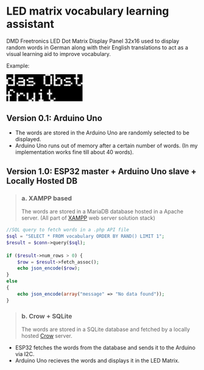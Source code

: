 # LED matrix vocabulary learning assistant
DMD Freetronics LED Dot Matrix Display Panel 32x16 used to display random words in German along with their English translations to act as a visual learning aid to improve vocabulary.

Example:

<img src="sample_pxlart.png" alt="drawing" width="200"/>

## Version 0.1: Arduino Uno
- The words are stored in the Arduino Uno are randomly selected to be displayed.
- Arduino Uno runs out of memory after a certain number of words. (In my implementation works fine till about 40 words).

## Version 1.0: ESP32 master + Arduino Uno slave + Locally Hosted DB
> ### a. XAMPP based
> The words are stored in a MariaDB database hosted in a Apache server. (All part of [XAMPP](https://www.apachefriends.org/) web server solution stack)


```php
//SQL query to fetch words in a .php API file
$sql = "SELECT * FROM vocabulary ORDER BY RAND() LIMIT 1";
$result = $conn->query($sql);

if ($result->num_rows > 0) {
    $row = $result->fetch_assoc();
    echo json_encode($row);
} 
else 
{
    echo json_encode(array("message" => "No data found"));
}
```

> ### b. Crow + SQLite
> The words are stored in a SQLite database and fetched by a locally hosted [Crow](https://crowcpp.org/master/) server.

- ESP32 fetches the words from the database and sends it to the Arduino via I2C.
- Arduino Uno recieves the words and displays it in the LED Matrix.
